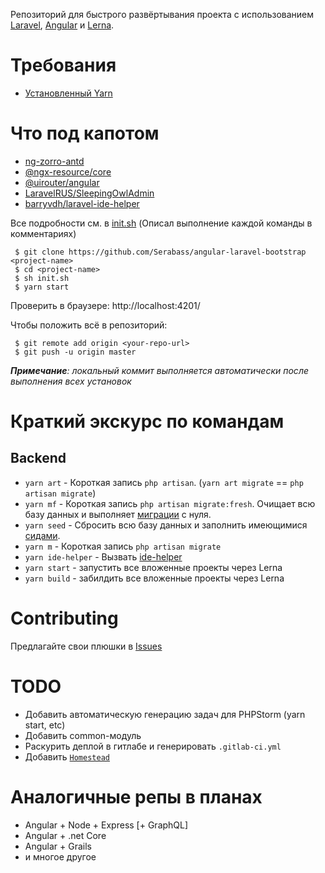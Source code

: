Репозиторий для быстрого развёртывания проекта с использованием [Laravel](https://laravel.com/), [Angular](https://angular.io/) и [Lerna](https://github.com/lerna/lerna).

# Требования
 * [Установленный Yarn](https://yarnpkg.com/lang/en/)

# Что под капотом
 * [ng-zorro-antd](https://ng.ant.design/docs/introduce/en)
 * [@ngx-resource/core](https://www.npmjs.com/package/@ngx-resource/core)
 * [@uirouter/angular](https://www.npmjs.com/package/@uirouter/angular)
 * [LaravelRUS/SleepingOwlAdmin](https://github.com/LaravelRUS/SleepingOwlAdmin)
 * [barryvdh/laravel-ide-helper](https://github.com/barryvdh/laravel-ide-helper)

Все подробности см. в [init.sh](/init.sh) (Описал выполнение каждой команды в комментариях)

```
 $ git clone https://github.com/Serabass/angular-laravel-bootstrap <project-name>
 $ cd <project-name>
 $ sh init.sh
 $ yarn start
```

Проверить в браузере: http://localhost:4201/

Чтобы положить всё в репозиторий:
```
 $ git remote add origin <your-repo-url>
 $ git push -u origin master
```
_**Примечание**: локальный коммит выполняется автоматически после выполнения всех установок_

# Краткий экскурс по командам
## Backend
 * `yarn art` - Короткая запись `php artisan`. (`yarn art migrate` == `php artisan migrate`)
 * `yarn mf` - Короткая запись `php artisan migrate:fresh`. Очищает всю базу данных и выполняет [миграции](https://laravel.com/docs/5.8/migrations#running-migrations) с нуля.
 * `yarn seed` - Сбросить всю базу данных и заполнить имеющимися [сидами](https://laravel.com/docs/5.8/seeding). 
 * `yarn m` - Короткая запись `php artisan migrate`
 * `yarn ide-helper` - Вызвать [ide-helper](https://github.com/barryvdh/laravel-ide-helper)
 * `yarn start` - запустить все вложенные проекты через Lerna
 * `yarn build` - забилдить все вложенные проекты через Lerna

# Contributing
Предлагайте свои плюшки в [Issues](https://github.com/Serabass/angular-laravel-bootstrap/issues)

# TODO
* Добавить автоматическую генерацию задач для PHPStorm (yarn start, etc)
* Добавить common-модуль
* Раскурить деплой в гитлабе и генерировать `.gitlab-ci.yml`
* Добавить [`Homestead`](https://laravel.com/docs/5.8/homestead)

# Аналогичные репы в планах
* Angular + Node + Express \[+ GraphQL]
* Angular + .net Core
* Angular + Grails
* и многое другое
